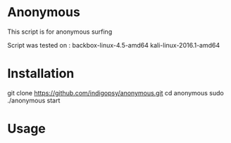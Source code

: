 # Anonymous

This script is for anonymous surfing

Script was tested on :
backbox-linux-4.5-amd64
kali-linux-2016.1-amd64

# Installation
git clone https://github.com/indigopsy/anonymous.git
cd anonymous
sudo ./anonymous start

# Usage 

